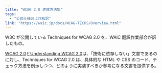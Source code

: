 ```yaml
---
title: "WCAG 2.0 達成方法集"
tags:
  - "公式仕様および和訳"
link: "https://waic.jp/docs/WCAG-TECHS/Overview.html"
---
```


W3C が公開している Techniques for WCAG 2.0 を、WAIC 翻訳作業部会が訳したもの。

[WCAG 2.0](https://waic.jp/docs/WCAG20/Overview.html)と[Understanding WCAG 2.0](https://waic.jp/docs/UNDERSTANDING-WCAG20/Overview.html)は、「技術に依存しない」文書であるのに対し、Techniques for WCAG 2.0 は、具体的な HTML や CSS のコード、チェック方法を例示しつつ、どのように実装すべきか参考になる文書を提供する。
